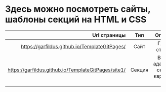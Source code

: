 Здесь можно посмотреть сайты, шаблоны секций на HTML и CSS
==========================================================

| Url страницы | Тип | Описание |
|-------------:|:--------:|:--------:|
|https://garfildus.github.io/TemplateGitPages/|Сайт|Главная страница|
|https://garfildus.github.io/TemplateGitPages/site1/ |Секция|Верстка адаптивной секции с картами на FLEX |

